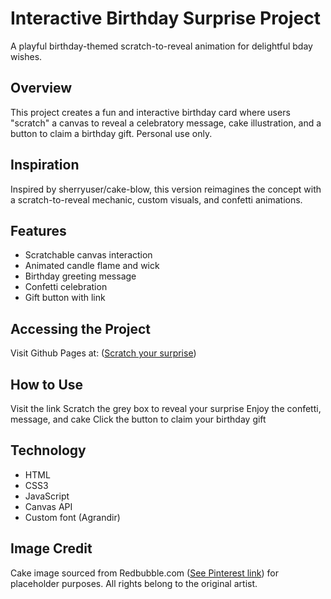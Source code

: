 # Interactive Birthday Surprise Project
A playful birthday-themed scratch-to-reveal animation for delightful bday wishes.

## Overview

This project creates a fun and interactive birthday card where users "scratch" a canvas to reveal a celebratory message, cake illustration, and a button to claim a birthday gift. Personal use only.

## Inspiration

Inspired by sherryuser/cake-blow, this version reimagines the concept with a scratch-to-reveal mechanic, custom visuals, and confetti animations.

## Features

- Scratchable canvas interaction
- Animated candle flame and wick
- Birthday greeting message
- Confetti celebration
- Gift button with link

## Accessing the Project
Visit Github Pages at: ([Scratch your surprise](https://miane18.github.io/Augustbby/))

## How to Use
Visit the link
Scratch the grey box to reveal your surprise
Enjoy the confetti, message, and cake
Click the button to claim your birthday gift

## Technology

- HTML
- CSS3
- JavaScript
- Canvas API
- Custom font (Agrandir)

## Image Credit

Cake image sourced from Redbubble.com ([See Pinterest link](https://www.pinterest.com/pin/tiramisu-square-sticker-by-sz03--751045675374161609//)) for placeholder purposes. All rights belong to the original artist.
